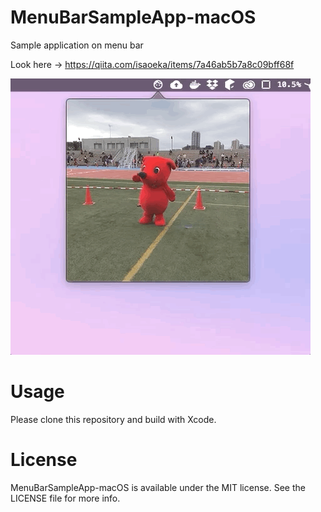 # MenuBarSampleApp-macOS
Sample application on menu bar

Look here → https://qiita.com/isaoeka/items/7a46ab5b7a8c09bff68f

![sample](Sample.gif)

# Usage
Please clone this repository and build with Xcode.

# License
MenuBarSampleApp-macOS is available under the MIT license. See the LICENSE file for more info.
